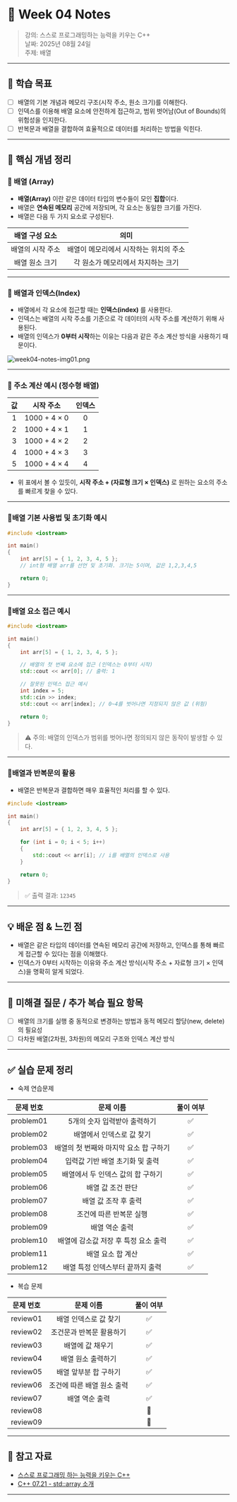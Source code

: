 # 📝 Week 04 Notes

> 강의: 스스로 프로그래밍하는 능력을 키우는 C++  
> 날짜: 2025년 08월 24일  
> 주제: 배열

---

## 🎯 학습 목표

- [ ] 배열의 기본 개념과 메모리 구조(시작 주소, 원소 크기)를 이해한다.
- [ ] 인덱스를 이용해 배열 요소에 안전하게 접근하고, 범위 벗어남(Out of Bounds)의 위험성을 인지한다.
- [ ] 반복문과 배열을 결합하여 효율적으로 데이터를 처리하는 방법을 익힌다.

---

## 📌 핵심 개념 정리

### 📍 배열 (Array)

- **배열(Array)** 이란 같은 데이터 타입의 변수들이 모인 **집합**이다.
- 배열은 **연속된 메모리** 공간에 저장되며, 각 요소는 동일한 크기를 가진다.
- 배열은 다음 두 가지 요소로 구성된다.

| 배열 구성 요소  |          	의미           |
|:---------:|:----------------------:|
| 배열의 시작 주소 | 	배열이 메모리에서 시작하는 위치의 주소 |
| 배열 원소 크기	 |  각 원소가 메모리에서 차지하는 크기   |

---

### 📍 배열과 인덱스(Index)

- 배열에서 각 요소에 접근할 때는 **인덱스(index)** 를 사용한다.
- 인덱스는 배열의 시작 주소를 기준으로 각 데이터의 시작 주소를 계산하기 위해 사용된다.
- 배열의 인덱스가 **0부터 시작**하는 이유는 다음과 같은 주소 계산 방식을 사용하기 때문이다.

![week04-notes-img01.png](week04-notes-img01.png)

---

### 📍 주소 계산 예시 (정수형 배열)

| 값 |     	시작 주소     | 	인덱스 |
|:-:|:--------------:|:----:|
| 1 | 	1000 + 4 × 0  |  	0  |
| 2 | 	1000 + 4 × 1	 |  1   |
| 3 | 	1000 + 4 × 2	 |  2   |
| 4 | 	1000 + 4 × 3	 |  3   |
| 5 | 	1000 + 4 × 4	 |  4   | 

- 위 표에서 볼 수 있듯이, **시작 주소 + (자료형 크기 × 인덱스)** 로 원하는 요소의 주소를 빠르게 찾을 수 있다.

---

### 📍배열 기본 사용법 및 초기화 예시

```c++
#include <iostream>

int main()
{
    int arr[5] = { 1, 2, 3, 4, 5 };
    // int형 배열 arr를 선언 및 초기화. 크기는 5이며, 값은 1,2,3,4,5

    return 0;
}
```

---

### 📍배열 요소 접근 예시

```c++
#include <iostream>

int main()
{
    int arr[5] = { 1, 2, 3, 4, 5 };

    // 배열의 첫 번째 요소에 접근 (인덱스는 0부터 시작)
    std::cout << arr[0]; // 출력: 1

    // 잘못된 인덱스 접근 예시
    int index = 5;
    std::cin >> index;
    std::cout << arr[index]; // 0~4를 벗어나면 지정되지 않은 값 (위험)

    return 0;
}
```

> ⚠️ 주의: 배열의 인덱스가 범위를 벗어나면 정의되지 않은 동작이 발생할 수 있다.

---

### 📍배열과 반복문의 활용

- 배열은 반복문과 결합하면 매우 효율적인 처리를 할 수 있다.

```c++
#include <iostream>

int main()
{
    int arr[5] = { 1, 2, 3, 4, 5 };

    for (int i = 0; i < 5; i++)
    {
        std::cout << arr[i]; // i를 배열의 인덱스로 사용
    }

    return 0;
}
```

> ✅ 출력 결과: `12345`

---

## 💡 배운 점 & 느낀 점

- 배열은 같은 타입의 데이터를 연속된 메모리 공간에 저장하고, 인덱스를 통해 빠르게 접근할 수 있다는 점을 이해했다.
- 인덱스가 0부터 시작하는 이유와 주소 계산 방식(시작 주소 + 자료형 크기 × 인덱스)을 명확히 알게 되었다.

---

## 🧠 미해결 질문 / 추가 복습 필요 항목

- [ ] 배열의 크기를 실행 중 동적으로 변경하는 방법과 동적 메모리 할당(new, delete)의 필요성
- [ ] 다차원 배열(2차원, 3차원)의 메모리 구조와 인덱스 계산 방식

---

## ✅ 실습 문제 정리

- 숙제 연습문제

|   문제 번호   |         문제 이름          | 풀이 여부 |
|:---------:|:----------------------:|:-----:|
| problem01 |    5개의 숫자 입력받아 출력하기    |   ✅   |
| problem02 |     배열에서 인덱스로 값 찾기     |   ✅   |
| problem03 | 배열의 첫 번째와 마지막 요소 합 구하기 |   ✅   |
| problem04 |   입력값 기반 배열 초기화 및 출력   |   ✅   |
| problem05 |  배열에서 두 인덱스 값의 합 구하기   |   ✅   |
| problem06 |       배열 값 조건 판단       |   ✅   |
| problem07 |      배열 값 조작 후 출력      |   ✅   |
| problem08 |     조건에 따른 반복문 실행      |   ✅   |
| problem09 |        배열 역순 출력        |   ✅   |
| problem10 | 배열에 감소값 저장 후 특정 요소 출력  |   ✅   |
| problem11 |       배열 요소 합 계산       |   ✅   |
| problem12 |   배열 특정 인덱스부터 끝까지 출력   |   ✅   |

- 복습 문제

|  문제 번호   |      문제 이름      | 풀이 여부 |
|:--------:|:---------------:|:-----:|
| review01 |  배열 인덱스로 값 찾기   |   ✅   |
| review02 |  조건문과 반복문 활용하기  |   ✅   |
| review03 |    배열에 값 채우기    |   ✅   |
| review04 |   배열 원소 출력하기    |   ✅   |
| review05 |  배열 앞부분 합 구하기   |   ✅   |
| review06 | 조건에 따른 배열 원소 출력 |   ✅   |
| review07 |    배열 역순 출력     |   ✅   |
| review08 |                 |  🔄   |
| review09 |                 |  🔄   |

---

## 🔗 참고 자료

- [스스로 프로그래밍 하는 능력을 키우는 C++](https://typical-slug-3ef.notion.site/LV04-bfa16f6b70a540fd8779706fc41fbbce)
- [C++ 07.21 - std::array 소개](https://boycoding.tistory.com/213)

---